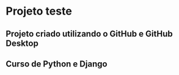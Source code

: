 # Projeto teste

## Projeto criado utilizando o GitHub e GitHub Desktop

## Curso de Python e Django
